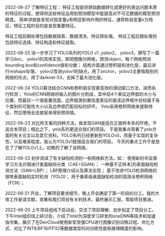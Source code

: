 2022-06-27
了解特征工程：
特征工程是将原始数据转化成更好的表达问题本质的特征的过程，使得将这些特征运用到预测模型中能提高对不可见数据的模型预测精度。
简单讲就是发现对因变量y有明显影响作用的特征，通常称自变量x为特征，特征工程的目的是发现重要特征。

特征工程前期处理包括数据探索、数据清洗、特征预处理。
特征工程后期处理则包括特征选择、特征构造和特征提取。

2022-06-25
进一步学习了YOLO系列的YOLO v1 ,yolov2， yolov3，撰写了一篇学习doc。
yolov1的具体实现，即把图像分网格，预测object，每个网格预测bounding box和confidence值和分数；
结构方面通过卷积层和池化层，最后进行reshape处理。
yolov2改进yolov1的缺点，用了anchor，yolov3主要吸取别的网络的优点，用了darknet-53，去掉了最大池化层。


2022-06-24
YOLO算法结合CNN和卷积层实现更高效的滑动窗口方法，进而执行检测；
Yolo的CNN网络将输入的图片分割成，其中前4个表征边界框的大小与位置，而最后一个值是置信度。边界框类别置信度表征的是该边界框中目标属于各个类别的可能性大小以及边界框匹配目标的好坏。
Yolo采用卷积网络来提取特征，然后使用全连接层来得到预测值。

2022-06-23
对比昨天看的四种方法，我发现GAN是适合正面样本多的环境，不适合本项目；相比之下，yolo系列更适合我们的项目。
于是我重点观看了yolo方面的有关论文以及其它资料。YOLO系列已经更新到YOLOv5，而基于实现的复杂性，以及难易程度。我认为YOLOv1就很适合我们的项目。
今天的重点工作于是放在了了解YOLOv1上。初略的了解了该网络。

2022-06-22
初步阅读了有关缺陷检测的一些网络和方法，如：
使用新的半监督学习方法对钢进行表面缺陷分类（CAE+SGAN）；
一种基于正样本|的表面缺陷检测方法（GAN+LBP）；
 LBP原理介绍以及算法实现； 
基于改进YOLO检测网络的钢带表面缺陷实时检测（YOLO)；
用于像素级表面缺陷检测的高效全卷积网络（FCN）；

2022-06-21
开会，了解项目要求细节，晚上开会确定了第一阶段的分工。我的大体工作是读文献，收集和我们项目有关的技术，最终展示汇报，帮助项目推进。

2022-06-20
上午项目组线下启动会，交流了项目理解、初步拟定了项目分工。
下午Intel组织线上研讨会，介绍了Intel为深度学习研发的oneDNN等技术和加速指令集，展示了在DevCloud使用新型至强CPU进行图像识别训练过程、优化方式、对比了INT8/BF16/FP32等数据类型的对训练性能和推理精度的影响。
